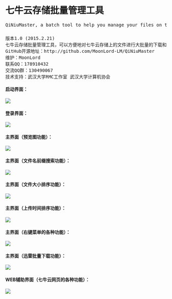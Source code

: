 <H1>七牛云存储批量管理工具</H1>
<pre>QiNiuMaster, a batch tool to help you manage your files on the QiNiu Cloud Storage easily.</pre>
<H3>   </H3>
<pre>
版本1.0 (2015.2.21)
七牛云存储批量管理工具，可以方便地对七牛云存储上的文件进行大批量的下载和删除等操作。
GitHub开源地址：http://github.com/MoonLord-LM/QiNiuMaster
维护：MoonLord
联系QQ：178910432
交流QQ群：130490067 
技术支持：武汉大学RMC工作室 武汉大学计算机协会
</pre>
<H4>   </H4>
<H4>启动界面：</H4>
<A href="https://github.com/MoonLord-LM/QiNiuMaster/blob/master/%E4%B8%83%E7%89%9B%E4%BA%91%E5%AD%98%E5%82%A8%E6%89%B9%E9%87%8F%E7%AE%A1%E7%90%86%E5%B7%A5%E5%85%B7%EF%BC%88C%23%E6%BA%90%E7%A0%81%EF%BC%89/%E6%B5%8B%E8%AF%95%E6%88%AA%E5%9B%BE/QQ%E6%88%AA%E5%9B%BE20150221190015.jpg">
<IMG src="https://github.com/MoonLord-LM/QiNiuMaster/blob/master/%E4%B8%83%E7%89%9B%E4%BA%91%E5%AD%98%E5%82%A8%E6%89%B9%E9%87%8F%E7%AE%A1%E7%90%86%E5%B7%A5%E5%85%B7%EF%BC%88C%23%E6%BA%90%E7%A0%81%EF%BC%89/%E6%B5%8B%E8%AF%95%E6%88%AA%E5%9B%BE/QQ%E6%88%AA%E5%9B%BE20150221190015.jpg?raw=true"></IMG>
</A>
<H4>登录界面：</H4>
<A href="https://github.com/MoonLord-LM/QiNiuMaster/blob/master/%E4%B8%83%E7%89%9B%E4%BA%91%E5%AD%98%E5%82%A8%E6%89%B9%E9%87%8F%E7%AE%A1%E7%90%86%E5%B7%A5%E5%85%B7%EF%BC%88C%23%E6%BA%90%E7%A0%81%EF%BC%89/%E6%B5%8B%E8%AF%95%E6%88%AA%E5%9B%BE/QQ%E6%88%AA%E5%9B%BE20150221190015.jpg">
<IMG src="https://github.com/MoonLord-LM/QiNiuMaster/blob/master/%E4%B8%83%E7%89%9B%E4%BA%91%E5%AD%98%E5%82%A8%E6%89%B9%E9%87%8F%E7%AE%A1%E7%90%86%E5%B7%A5%E5%85%B7%EF%BC%88C%23%E6%BA%90%E7%A0%81%EF%BC%89/%E6%B5%8B%E8%AF%95%E6%88%AA%E5%9B%BE/QQ%E6%88%AA%E5%9B%BE20150221190015.jpg?raw=true"></IMG>
</A>
<H4>主界面（预览图功能）：</H4>
<A href="https://github.com/MoonLord-LM/QiNiuMaster/blob/master/%E4%B8%83%E7%89%9B%E4%BA%91%E5%AD%98%E5%82%A8%E6%89%B9%E9%87%8F%E7%AE%A1%E7%90%86%E5%B7%A5%E5%85%B7%EF%BC%88C%23%E6%BA%90%E7%A0%81%EF%BC%89/%E6%B5%8B%E8%AF%95%E6%88%AA%E5%9B%BE/QQ%E6%88%AA%E5%9B%BE20150221190103.jpg">
<IMG src="https://github.com/MoonLord-LM/QiNiuMaster/blob/master/%E4%B8%83%E7%89%9B%E4%BA%91%E5%AD%98%E5%82%A8%E6%89%B9%E9%87%8F%E7%AE%A1%E7%90%86%E5%B7%A5%E5%85%B7%EF%BC%88C%23%E6%BA%90%E7%A0%81%EF%BC%89/%E6%B5%8B%E8%AF%95%E6%88%AA%E5%9B%BE/QQ%E6%88%AA%E5%9B%BE20150221190103.jpg?raw=true"></IMG>
</A>
<H4>主界面（文件名前缀搜索功能）：</H4>
<A href="https://github.com/MoonLord-LM/QiNiuMaster/blob/master/%E4%B8%83%E7%89%9B%E4%BA%91%E5%AD%98%E5%82%A8%E6%89%B9%E9%87%8F%E7%AE%A1%E7%90%86%E5%B7%A5%E5%85%B7%EF%BC%88C%23%E6%BA%90%E7%A0%81%EF%BC%89/%E6%B5%8B%E8%AF%95%E6%88%AA%E5%9B%BE/QQ%E6%88%AA%E5%9B%BE20150221190127.jpg">
<IMG src="https://github.com/MoonLord-LM/QiNiuMaster/blob/master/%E4%B8%83%E7%89%9B%E4%BA%91%E5%AD%98%E5%82%A8%E6%89%B9%E9%87%8F%E7%AE%A1%E7%90%86%E5%B7%A5%E5%85%B7%EF%BC%88C%23%E6%BA%90%E7%A0%81%EF%BC%89/%E6%B5%8B%E8%AF%95%E6%88%AA%E5%9B%BE/QQ%E6%88%AA%E5%9B%BE20150221190127.jpg?raw=true"></IMG>
</A>
<H4>主界面（文件大小排序功能）：</H4>
<A href="https://github.com/MoonLord-LM/QiNiuMaster/blob/master/%E4%B8%83%E7%89%9B%E4%BA%91%E5%AD%98%E5%82%A8%E6%89%B9%E9%87%8F%E7%AE%A1%E7%90%86%E5%B7%A5%E5%85%B7%EF%BC%88C%23%E6%BA%90%E7%A0%81%EF%BC%89/%E6%B5%8B%E8%AF%95%E6%88%AA%E5%9B%BE/QQ%E6%88%AA%E5%9B%BE20150221190358.jpg">
<IMG src="https://github.com/MoonLord-LM/QiNiuMaster/blob/master/%E4%B8%83%E7%89%9B%E4%BA%91%E5%AD%98%E5%82%A8%E6%89%B9%E9%87%8F%E7%AE%A1%E7%90%86%E5%B7%A5%E5%85%B7%EF%BC%88C%23%E6%BA%90%E7%A0%81%EF%BC%89/%E6%B5%8B%E8%AF%95%E6%88%AA%E5%9B%BE/QQ%E6%88%AA%E5%9B%BE20150221190358.jpg?raw=true"></IMG>
</A>
<H4>主界面（上传时间排序功能）：</H4>
<A href="https://github.com/MoonLord-LM/QiNiuMaster/blob/master/%E4%B8%83%E7%89%9B%E4%BA%91%E5%AD%98%E5%82%A8%E6%89%B9%E9%87%8F%E7%AE%A1%E7%90%86%E5%B7%A5%E5%85%B7%EF%BC%88C%23%E6%BA%90%E7%A0%81%EF%BC%89/%E6%B5%8B%E8%AF%95%E6%88%AA%E5%9B%BE/QQ%E6%88%AA%E5%9B%BE20150221190405.jpg">
<IMG src="https://github.com/MoonLord-LM/QiNiuMaster/blob/master/%E4%B8%83%E7%89%9B%E4%BA%91%E5%AD%98%E5%82%A8%E6%89%B9%E9%87%8F%E7%AE%A1%E7%90%86%E5%B7%A5%E5%85%B7%EF%BC%88C%23%E6%BA%90%E7%A0%81%EF%BC%89/%E6%B5%8B%E8%AF%95%E6%88%AA%E5%9B%BE/QQ%E6%88%AA%E5%9B%BE20150221190405.jpg?raw=true"></IMG>
</A>
<H4>主界面（右键菜单的各种功能）：</H4>
<A href="https://github.com/MoonLord-LM/QiNiuMaster/blob/master/%E4%B8%83%E7%89%9B%E4%BA%91%E5%AD%98%E5%82%A8%E6%89%B9%E9%87%8F%E7%AE%A1%E7%90%86%E5%B7%A5%E5%85%B7%EF%BC%88C%23%E6%BA%90%E7%A0%81%EF%BC%89/%E6%B5%8B%E8%AF%95%E6%88%AA%E5%9B%BE/QQ%E6%88%AA%E5%9B%BE20150221190406.jpg">
<IMG src="https://github.com/MoonLord-LM/QiNiuMaster/blob/master/%E4%B8%83%E7%89%9B%E4%BA%91%E5%AD%98%E5%82%A8%E6%89%B9%E9%87%8F%E7%AE%A1%E7%90%86%E5%B7%A5%E5%85%B7%EF%BC%88C%23%E6%BA%90%E7%A0%81%EF%BC%89/%E6%B5%8B%E8%AF%95%E6%88%AA%E5%9B%BE/QQ%E6%88%AA%E5%9B%BE20150221190406.jpg?raw=true"></IMG>
</A>
<H4>主界面（迅雷批量下载功能）：</H4>
<A href="https://github.com/MoonLord-LM/QiNiuMaster/blob/master/%E4%B8%83%E7%89%9B%E4%BA%91%E5%AD%98%E5%82%A8%E6%89%B9%E9%87%8F%E7%AE%A1%E7%90%86%E5%B7%A5%E5%85%B7%EF%BC%88C%23%E6%BA%90%E7%A0%81%EF%BC%89/%E6%B5%8B%E8%AF%95%E6%88%AA%E5%9B%BE/QQ%E6%88%AA%E5%9B%BE20150221190407.jpg">
<IMG src="https://github.com/MoonLord-LM/QiNiuMaster/blob/master/%E4%B8%83%E7%89%9B%E4%BA%91%E5%AD%98%E5%82%A8%E6%89%B9%E9%87%8F%E7%AE%A1%E7%90%86%E5%B7%A5%E5%85%B7%EF%BC%88C%23%E6%BA%90%E7%A0%81%EF%BC%89/%E6%B5%8B%E8%AF%95%E6%88%AA%E5%9B%BE/QQ%E6%88%AA%E5%9B%BE20150221190407.jpg?raw=true"></IMG>
</A>
<H4>WEB辅助界面（七牛云网页的各种功能）：</H4>
<A href="https://github.com/MoonLord-LM/QiNiuMaster/blob/master/%E4%B8%83%E7%89%9B%E4%BA%91%E5%AD%98%E5%82%A8%E6%89%B9%E9%87%8F%E7%AE%A1%E7%90%86%E5%B7%A5%E5%85%B7%EF%BC%88C%23%E6%BA%90%E7%A0%81%EF%BC%89/%E6%B5%8B%E8%AF%95%E6%88%AA%E5%9B%BE/QQ%E6%88%AA%E5%9B%BE20150221190829.jpg">
<IMG src="https://github.com/MoonLord-LM/QiNiuMaster/blob/master/%E4%B8%83%E7%89%9B%E4%BA%91%E5%AD%98%E5%82%A8%E6%89%B9%E9%87%8F%E7%AE%A1%E7%90%86%E5%B7%A5%E5%85%B7%EF%BC%88C%23%E6%BA%90%E7%A0%81%EF%BC%89/%E6%B5%8B%E8%AF%95%E6%88%AA%E5%9B%BE/QQ%E6%88%AA%E5%9B%BE20150221190829.jpg?raw=true"></IMG>
</A>
